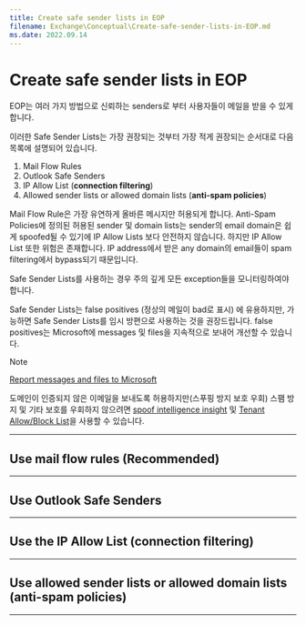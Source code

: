 ```yaml
---
title: Create safe sender lists in EOP
filename: Exchange\Conceptual\Create-safe-sender-lists-in-EOP.md
ms.date: 2022.09.14
---
```


# Create safe sender lists in EOP

EOP는 여러 가지 방법으로 신뢰하는 senders로 부터 사용자들이 메일을 받을 수 있게 합니다.

이러한 Safe Sender Lists는 가장 권장되는 것부터 가장 적게 권장되는 순서대로 다음 목록에 설명되어 있습니다.

1. Mail Flow Rules
1. Outlook Safe Senders
1. IP Allow List (**connection filtering**)
1. Allowed sender lists or allowed domain lists (**anti-spam policies**)

Mail Flow Rule은 가장 유연하게 올바른 메시지만 허용되게 합니다.  Anti-Spam Policies에 정의된 허용된 sender 및 domain lists는 sender의 email domain은 쉽게 spoofed될 수 있기에  IP Allow Lists 보다 안전하지 않습니다. 하지만 IP Allow List 또한 위험은 존재합니다. IP address에서 받은 any domain의 email들이 spam filtering에서 bypass되기 때문입니다.

Safe Sender Lists를 사용하는 경우 주의 깊게 모든 exception들을 모니터링하여야 합니다.

Safe Sender Lists는 false positives (정상의 메일이 bad로 표시) 에 유용하지만, 가능하면 Safe Sender Lists를 임시 방편으로 사용하는 것을 권장드립니다.  false positives는 Microsoft에 messages 및 files을 지속적으로 보내어 개선할 수 있습니다.

> [!NOTE] 
> [Report messages and files to Microsoft](https://docs.microsoft.com/en-us/microsoft-365/security/office-365-security/report-junk-email-messages-to-microsoft?view=o365-worldwide)

도메인이 인증되지 않은 이메일을 보내도록 허용하지만(스푸핑 방지 보호 우회) 스팸 방지 및 기타 보호를 우회하지 않으려면 [spoof intelligence insight](https://docs.microsoft.com/en-us/microsoft-365/security/office-365-security/learn-about-spoof-intelligence?view=o365-worldwide) 및 [Tenant Allow/Block List](https://docs.microsoft.com/en-us/microsoft-365/security/office-365-security/manage-tenant-allow-block-list?view=o365-worldwide)을 사용할 수 있습니다.

---

## Use mail flow rules (Recommended)



---

## Use Outlook Safe Senders

---

## Use the IP Allow List (connection filtering)


---

## Use allowed sender lists or allowed domain lists (anti-spam policies)

---
